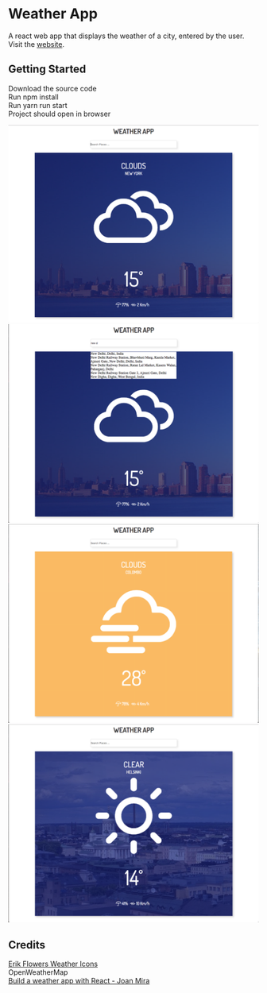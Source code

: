 # Weather App

A react web app that displays the weather of a city, entered by the user. Visit the [website](https://anika-sharma.github.io/weather-app/).

## Getting Started
Download the source code <br />
Run npm install <br />
Run yarn run start <br />
Project should open in browser <br />

![alt text](src/images/screenshot-new-york.png)
![alt text](src/images/screenshot-city-search.png)
![alt text](src/images/screenshot-kolkata.png)
![alt text](src/images/screenshot-helsinki.png)

## Credits
[Erik Flowers Weather Icons](http://erikflowers.github.io/weather-icons/) <br />
OpenWeatherMap <br />
[Build a weather app with React - Joan Mira](http://joanmira.com/tutorial-build-a-weather-app-with-react/) <br />
